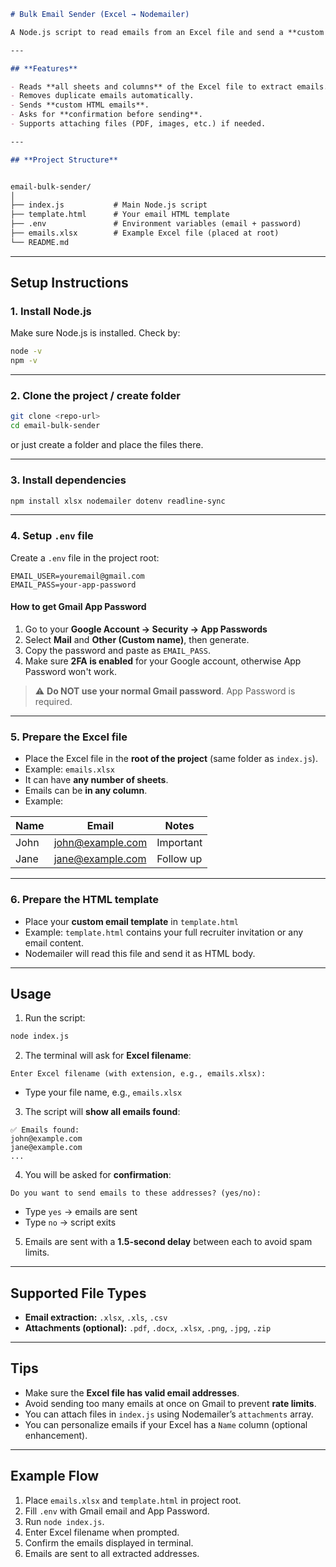 
```markdown
# Bulk Email Sender (Excel → Nodemailer)

A Node.js script to read emails from an Excel file and send a **custom HTML email template** to all recipients using **Nodemailer**. The script asks for the Excel filename in the terminal, shows all emails found, and sends the email after confirmation.

---

## **Features**

- Reads **all sheets and columns** of the Excel file to extract emails.
- Removes duplicate emails automatically.
- Sends **custom HTML emails**.
- Asks for **confirmation before sending**.
- Supports attaching files (PDF, images, etc.) if needed.

---

## **Project Structure**


email-bulk-sender/
│
├── index.js           # Main Node.js script
├── template.html      # Your email HTML template
├── .env               # Environment variables (email + password)
├── emails.xlsx        # Example Excel file (placed at root)
└── README.md

````

---

## **Setup Instructions**

### **1. Install Node.js**

Make sure Node.js is installed. Check by:

```bash
node -v
npm -v
````

---

### **2. Clone the project / create folder**

```bash
git clone <repo-url>
cd email-bulk-sender
```

or just create a folder and place the files there.

---

### **3. Install dependencies**

```bash
npm install xlsx nodemailer dotenv readline-sync
```

---

### **4. Setup `.env` file**

Create a `.env` file in the project root:

```env
EMAIL_USER=youremail@gmail.com
EMAIL_PASS=your-app-password
```

#### **How to get Gmail App Password**

1. Go to your **Google Account → Security → App Passwords**
2. Select **Mail** and **Other (Custom name)**, then generate.
3. Copy the password and paste as `EMAIL_PASS`.
4. Make sure **2FA is enabled** for your Google account, otherwise App Password won't work.

> ⚠️ **Do NOT use your normal Gmail password**. App Password is required.

---

### **5. Prepare the Excel file**

* Place the Excel file in the **root of the project** (same folder as `index.js`).
* Example: `emails.xlsx`
* It can have **any number of sheets**.
* Emails can be **in any column**.
* Example:

| Name | Email                                       | Notes     |
| ---- | ------------------------------------------- | --------- |
| John | [john@example.com](mailto:john@example.com) | Important |
| Jane | [jane@example.com](mailto:jane@example.com) | Follow up |

---

### **6. Prepare the HTML template**

* Place your **custom email template** in `template.html`
* Example: `template.html` contains your full recruiter invitation or any email content.
* Nodemailer will read this file and send it as HTML body.

---

## **Usage**

1. Run the script:

```bash
node index.js
```

2. The terminal will ask for **Excel filename**:

```
Enter Excel filename (with extension, e.g., emails.xlsx):
```

* Type your file name, e.g., `emails.xlsx`

3. The script will **show all emails found**:

```
✅ Emails found:
john@example.com
jane@example.com
...
```

4. You will be asked for **confirmation**:

```
Do you want to send emails to these addresses? (yes/no):
```

* Type `yes` → emails are sent
* Type `no` → script exits

5. Emails are sent with a **1.5-second delay** between each to avoid spam limits.

---

## **Supported File Types**

* **Email extraction:** `.xlsx`, `.xls`, `.csv`
* **Attachments (optional):** `.pdf`, `.docx`, `.xlsx`, `.png`, `.jpg`, `.zip`

---

## **Tips**

* Make sure the **Excel file has valid email addresses**.
* Avoid sending too many emails at once on Gmail to prevent **rate limits**.
* You can attach files in `index.js` using Nodemailer’s `attachments` array.
* You can personalize emails if your Excel has a `Name` column (optional enhancement).

---

## **Example Flow**

1. Place `emails.xlsx` and `template.html` in project root.
2. Fill `.env` with Gmail email and App Password.
3. Run `node index.js`.
4. Enter Excel filename when prompted.
5. Confirm the emails displayed in terminal.
6. Emails are sent to all extracted addresses.
